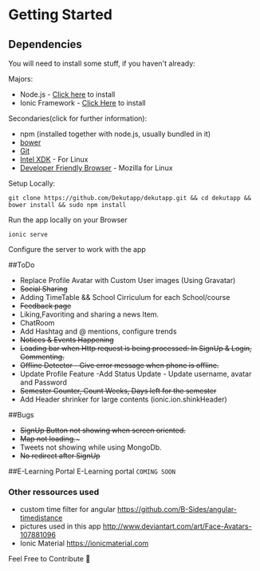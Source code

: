 
# Getting Started

## Dependencies
You will need to install some stuff, if you haven't already:

Majors:

* Node.js - [Click here](http://nodejs.org) to install
* Ionic Framework - [Click Here](http://ionicframework.com) to install

Secondaries(click for further information):

* npm (installed together with node.js, usually bundled in it)
* [bower](http://bower.io)
* [Git](http://git-scm.com)
* [Intel XDK](https://download.xdk.intel.com/xdk/) - For Linux
* [Developer Friendly Browser](https://download-installer.cdn.mozilla.net/pub/firefox/nightly/latest-mozilla-aurora) - Mozilla for Linux

Setup Locally:
```
git clone https://github.com/Dekutapp/dekutapp.git && cd dekutapp && bower install && sudo npm install
```

Run the app locally on your Browser
```
ionic serve
```
Configure the server to work with the app

##ToDo
* Replace Profile Avatar with Custom User images (Using Gravatar)
* ~~Social Sharing~~
* Adding TimeTable && School Cirriculum for each School/course
* ~~Feedback page~~
* Liking,Favoriting and sharing a news Item.
* ChatRoom
* Add Hashtag and @ mentions, configure trends
* ~~Notices & Events Happening~~
* ~~Loading bar when Http request is being processed: In SignUp & Login, Commenting.~~
* ~~Offline Detector - Give error message when phone is offline.~~
* Update Profile Feature -Add Status Update -  Update username, avatar and Password
* ~~Semester Counter, Count Weeks, Days left for the semester~~
* Add Header shrinker for large contents (ionic.ion.shinkHeader)

##Bugs
* ~~SignUp Button not showing when screen oriented.~~
* ~~Map not loading.~~~
* Tweets not showing while using MongoDb.
* ~~No redirect after SignUp~~



##E-Learning Portal
E-Learning portal  ``` COMING SOON ```

### Other ressources used
- custom time filter for angular https://github.com/B-Sides/angular-timedistance
- pictures used in this app http://www.deviantart.com/art/Face-Avatars-107881096
- Ionic Material https://ionicmaterial.com

Feel Free to Contribute :heartbeat:
